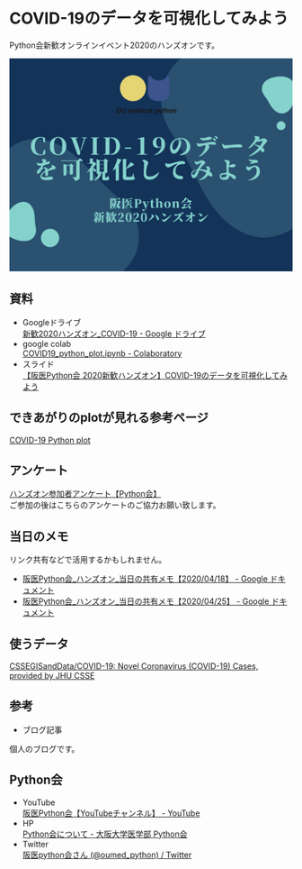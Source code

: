 # COVID-19のデータを可視化してみよう
Python会新歓オンラインイベント2020のハンズオンです。

![](./表紙.jpeg)

## 資料
- Googleドライブ  
[新歓2020ハンズオン_COVID-19 - Google ドライブ](https://drive.google.com/drive/folders/146_RzcB8AeKZ0eMacSE-9IvpzLXBBIDF?usp=sharing)  
- google colab  
[COVID19_python_plot.ipynb - Colaboratory](https://colab.research.google.com/drive/1J6GwZwJ466NCXp1k3eXHHnvKlu8iKnWA#scrollTo=vd33Daxnxmm4&uniqifier=3)  
- スライド  
[【阪医Python会 2020新歓ハンズオン】COVID-19のデータを可視化してみよう](https://www.slideshare.net/secret/1Vcu53Q4WMRUx)

## できあがりのplotが見れる参考ページ
[COVID-19 Python plot](https://ykohki.github.io/COVID-19_plot_training/)

## アンケート
[ハンズオン参加者アンケート【Python会】](https://docs.google.com/forms/d/e/1FAIpQLSemT0O9ptMNyue6kqsfyzC1K3iSY5cCQVI28RZ64pGD_tpJFA/viewform)  
ご参加の後はこちらのアンケートのご協力お願い致します。

## 当日のメモ
リンク共有などで活用するかもしれません。
- [阪医Python会_ハンズオン_当日の共有メモ【2020/04/18】 - Google ドキュメント](https://docs.google.com/document/d/1wibNdCb07oEOa_8f0rxs6tYK_hd8lrY4vpCHDnzTjEk/edit)
- [阪医Python会_ハンズオン_当日の共有メモ【2020/04/25】 - Google ドキュメント](https://docs.google.com/document/d/1dMymkiDLQHq5kPwMDiy_P2-tEHQAiQSuVNyCkg4nDA4/edit)

## 使うデータ
[CSSEGISandData/COVID-19: Novel Coronavirus (COVID-19) Cases, provided by JHU CSSE](https://github.com/CSSEGISandData/COVID-19)

## 参考
- ブログ記事  

個人のブログです。

## Python会

- YouTube  
[阪医Python会【YouTubeチャンネル】 - YouTube](https://www.youtube.com/channel/UCh1eAeDCpsZeOh0Z9paNfHQ)
- HP  
[Python会について - 大阪大学医学部 Python会](https://oumpy.github.io/)  
- Twitter  
[阪医python会さん (@oumed_python) / Twitter](https://twitter.com/oumed_python)
